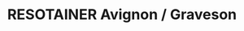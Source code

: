 ---
title: "RESOTAINER Avignon / Graveson"
url: /graveson/resotainer-avignon-graveson/
shop: location de stockage
---